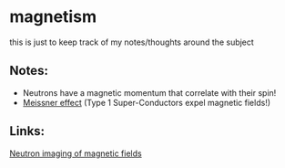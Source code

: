 # magnetism
this is just to keep track of my notes/thoughts around the subject

## Notes:
- Neutrons have a magnetic momentum that correlate with their spin!
- [Meissner effect](https://en.wikipedia.org/wiki/Meissner_effect) (Type 1 Super-Conductors expel magnetic fields!)

## Links:
[Neutron imaging of magnetic fields](https://physicsworld.com/a/new-probe-measures-magnetic-fields-inside-solids/)

